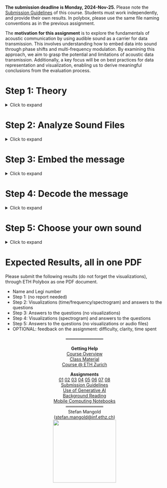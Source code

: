 













**The submission deadline is Monday, 2024-Nov-25.** Please note the [Submission Guidelines](home/Submission-Guidelines) of this course. Students must work independently, and provide their own results. In polybox, please use the same file naming conventions as in the previous assignment.

The **motivation for this assignment** is to explore the fundamentals of acoustic communication by using audible sound as a carrier for data transmission. 
This involves understanding how to embed data into sound through phase shifts and multi-frequency modulation. By examining this approach, we aim to grasp the potential and limitations of acoustic data transmission. 
Additionally, a key focus will be on best practices for data representation and visualization, enabling us to derive meaningful conclusions from the evaluation process.


# Step 1: Theory
<details><summary>Click to expand</summary>

For this step, reporting is not required.

Read through the Audio Communication lecture slides and the related background reading supplementary material on Audiocom:

 * H. Malvar, A modulated complex lapped transform and its applications to audio processing, 1999 IEEE International Conference (Vol. 3, pp. 1421-1424)
 * R. Frigg, T. R. Gross and S. Mangold, Multi-Channel Acoustic Data Transmission to Ad-Hoc Mobile Phone Arrays, July 2013, Association for Computing Machinery

Please think about the following questions, no report needed:
 * Does acoustic communication rely on electromagnetic waves? How fast do acoustic waves travel through air (estimate)?
 * When sampling at 10 kHz, what is the resolution that a time-of-flight distance measurement (also referred to as [time-of-arrival](https://en.wikipedia.org/wiki/Time_of_arrival)) could achieve in theory (estimate, leave out implementation details)? Think about how many samples per second are available, and what the precision in terms of time that means. Say, a signal is switched on and off, at what time precision can be a shift of this signal be detected? Once this is clear, transform time precision into distance. For this, remember the speed of an acoustic signal.
 * At this 10kHz sampling rate, what would be the precision with electromagnetic waves Remember that an electromagnetic signal travels much faster than an acoustic signal?
 * How would the distance precision change if the sampling rate is doubled to 20 kHz instead (for both, acoustic and electromagnetic waves)?
 * What is the typical bandwidth, measured in Hertz, of an acoustic sound recorded with a smartphone or a similar device?
 * What is the frequency range at which humans perceive sound (from ... to ..., measured in Hertz)?
</details>

# Step 2: Analyze Sound Files
<details><summary>Click to expand</summary>

#### Corresponding Notebook [AudioCommunication.ipynb](https://gitlab.ethz.ch/wireless/WirelessNotebooks/-/tree/main/AudioCommunication)

Start off by analyzing two sounds: *MobileComp1* and *MobileComp2*.

**Task**: answer the following questions:
 * Which sound file is more suited to carry the data? Why? Provide the visualizations and discuss them (time/frequency/spectrogram)
 * Which frequencies should be used to encode the data?

*Note*: the plotting of the spectrogram may take some time. If needed, you can reduce the `FFT_win_size` parameter, although this may impact the quality of the output.
</details>

# Step 3: Embed the message
<details><summary>Click to expand</summary>

Proceed with the notebook's section about Encoding.

**Task**: answer the following question:
 * Is there a perceivable change of the audio file? Does the sound quality remain?
 * Do you see a difference between the unembedded and embedded audio file's spectrogram? Could you conclude on the plot alone that it was done using phase coding? How would the plot look like for LSB coding?



</details>

# Step 4: Decode the message
<details><summary>Click to expand</summary>

Now, reconstruct the message from the embedded audio file and analyze the accuracy.

**Task**: answer the following question:
 * Are there bit errors? If yes, what might be the reason for them?
 * What does a bit error rate of 100%, 50%, and 0% mean? Which one is the least desirable?
 * Which of the two audio files (`MobileComp1`, `MobileComp2`) has a higher bit error rate? Was your initial guess correct?

</details>

# Step 5: Choose your own sound
<details><summary>Click to expand</summary>

Please think about the following questions, no report needed:
 * What could be some issues with audio steganography when used in a real life setting? How could this be mitigated?
 * How would the perfect audio file for phase coding look like? What about the worst possible file?
 * Which results do you expect from the other audio files within `Sounds/`?

For this last step, please choose a new audio file (not from `Sounds/`) and briefly compare it to the previously used audio files.
As a help, section 3 of the notebook contains a cell that converts any audio file to the right format and configuration.
Please make sure that the chosen audio file has enough capacity for the message.

**Task**: answer the following question:
 * Which sound did you choose? Why?
 * How does your audio file measure up against `MobileComp1` and `MobileComp2` respectively?
 * What is the bit error rate?
 * How does it look like when changing the message to `manimatter`?

</details>

# Expected Results, all in one PDF


Please submit the following results (do not forget the visualizations), through ETH Polybox as one PDF document.

- Name and Legi number
- Step 1: (no report needed)
- Step 2: Visualizations (time/frequency/spectrogram) and answers to the questions
- Step 3: Answers to the questions (no visualizations)
- Step 4: Visualizations (spectrogram) and answers to the questions
- Step 5: Answers to the questions (no visualizations or audio files)
- OPTIONAL: feedback on the assignment: difficulty, clarity, time spent


<div align="center" width="100%">════════════

**Getting Help**
<br>[Course Overview](home)
<br>[Class Material](https://gitlab.ethz.ch/wireless/WirelessNetworkingAndMobileComputing/-/tree/main/Material)
<br>[Course @ ETH Zurich](https://www.lst.inf.ethz.ch/education/wireless.html)

**Assignments**
<br>[01](home/Assignment-01) [02](home/Assignment-02) [03](home/Assignment-03) [04](home/Assignment-04) [05](home/Assignment-05) [06](home/Assignment-06) [07](home/Assignment-07) [08](home/Assignment-08)
<br>[Submission Guidelines](home/Submission-Guidelines)
<br>[Use of Generative AI](home/Use-of-AI)
<br>[Background Reading](https://gitlab.ethz.ch/wireless/BackgroundReading)
<br>[Mobile Computing Notebooks](https://gitlab.ethz.ch/wireless/WirelessNotebooks)
<br>
════════════<br>
 Stefan Mangold<br>(stefan.mangold@inf.ethz.ch)<br><img width="200px" height="auto" src="uploads/e0009174c4495ec7500cc167cf53ccc6/eth_logo_kurz_pos.png"></div>
